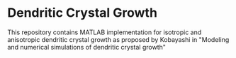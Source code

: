 # Dendritic Crystal Growth
This repository contains MATLAB implementation for isotropic and anisotropic dendritic crystal growth as proposed by Kobayashi in "Modeling and numerical simulations of dendritic crystal growth"

